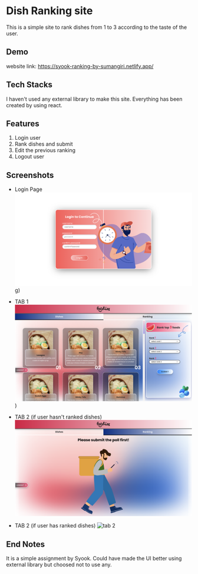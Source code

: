 

# Dish Ranking site

This is a simple site to rank dishes from 1 to 3 according to the taste of the user.

## Demo

website link: https://syook-ranking-by-sumangiri.netlify.app/


## Tech Stacks
 
 I haven't used any external library to make this site. Everything has been created by using react.


## Features

1. Login user
2. Rank dishes and submit
3. Edit the previous ranking 
4. Logout user


## Screenshots

- Login Page 
![login Page](https://github.com/SumanJK/syook_dish_ranking/blob/main/screenshots/Screenshot%202022-08-14%20at%207.40.40%20PM.png)g)

- TAB 1
![tab1](https://github.com/SumanJK/syook_dish_ranking/blob/main/screenshots/Screenshot%202022-08-14%20at%207.41.18%20PM.png))

- TAB 2 (if user hasn't ranked dishes)
![tab2](https://github.com/SumanJK/syook_dish_ranking/blob/main/screenshots/Screenshot%202022-08-14%20at%207.41.28%20PM.png)

- TAB 2 (if user has ranked dishes)
![tab 2](https://github.com/SumanJK/syook_dish_ranking/blob/main/screenshots/Screenshot%202022-08-14%20at%207.41.45%20PM.png)

## End Notes

It is a simple assignment by Syook. Could have made the UI better using external library but choosed not to use any. 





